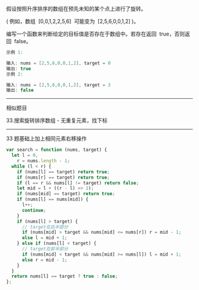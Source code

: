 假设按照升序排序的数组在预先未知的某个点上进行了旋转。

( 例如，数组  [0,0,1,2,2,5,6]  可能变为  [2,5,6,0,0,1,2] )。

编写一个函数来判断给定的目标值是否存在于数组中。若存在返回  true，否则返回  false。

```cpp
示例 1:

输入: nums = [2,5,6,0,0,1,2], target = 0
输出: true
示例 2:

输入: nums = [2,5,6,0,0,1,2], target = 3
输出: false
```

---

相似题目

33.搜索旋转排序数组 - 无重复元素，找下标

---

33 题基础上加上相同元素右移操作

```javascript
var search = function (nums, target) {
  let l = 0,
    r = nums.length - 1;
  while (l < r) {
    if (nums[l] == target) return true;
    if (nums[r] == target) return true;
    if (l == r && nums[l] != target) return false;
    let mid = l + ((r - l) >> 1);
    if (nums[mid] == target) return true;
    if (nums[l] == nums[mid]) {
      l++;
      continue;
    }
    if (nums[l] > target) {
      // target在后半部分
      if (nums[mid] > target && nums[mid] <= nums[r]) r = mid - 1;
      else l = mid + 1;
    } else if (nums[l] < target) {
      // target在前半部分
      if (nums[mid] < target && nums[mid] >= nums[l]) l = mid + 1;
      else r = mid - 1;
    }
  }
  return nums[l] == target ? true : false;
};
```
